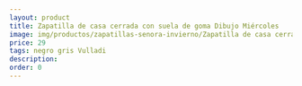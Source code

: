 ```yaml
---
layout: product
title: Zapatilla de casa cerrada con suela de goma Dibujo Miércoles
image: img/productos/zapatillas-senora-invierno/Zapatilla de casa cerrada con suela de goma Dibujo Miércoles=29=negro gris Vulladi.webp
price: 29
tags: negro gris Vulladi
description: 
order: 0
---
```

